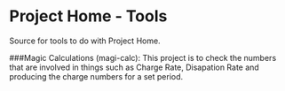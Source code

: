 # Project Home - Tools
Source for tools to do with Project Home.

###Magic Calculations (magi-calc):
This project is to check the numbers that are involved in things such as Charge Rate, Disapation Rate and producing the charge numbers for a set period.
